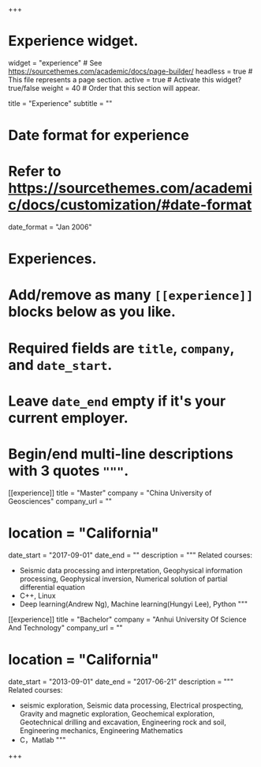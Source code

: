 +++
# Experience widget.
widget = "experience"  # See https://sourcethemes.com/academic/docs/page-builder/
headless = true  # This file represents a page section.
active = true  # Activate this widget? true/false
weight = 40  # Order that this section will appear.

title = "Experience"
subtitle = ""

# Date format for experience
#   Refer to https://sourcethemes.com/academic/docs/customization/#date-format
date_format = "Jan 2006"

# Experiences.
#   Add/remove as many `[[experience]]` blocks below as you like.
#   Required fields are `title`, `company`, and `date_start`.
#   Leave `date_end` empty if it's your current employer.
#   Begin/end multi-line descriptions with 3 quotes `"""`.
[[experience]]
  title = "Master"
  company = "China University of Geosciences"
  company_url = ""
  # location = "California"
  date_start = "2017-09-01"
  date_end = ""
  description = """
  Related courses:
  
  * Seismic data processing and interpretation, Geophysical information processing, Geophysical inversion, Numerical solution of partial differential equation
  * C++, Linux
  * Deep learning(Andrew Ng), Machine learning(Hungyi Lee), Python
  """

[[experience]]
  title = "Bachelor"
  company = "Anhui University Of Science And Technology"
  company_url = ""
 # location = "California"
  date_start = "2013-09-01"
  date_end = "2017-06-21"
  description = """
  Related courses:
  
  * seismic exploration, Seismic data processing, Electrical prospecting, Gravity and magnetic exploration, Geochemical exploration, Geotechnical drilling and excavation, Engineering rock and soil, Engineering mechanics, Engineering Mathematics   
  * C，Matlab
    """

+++
